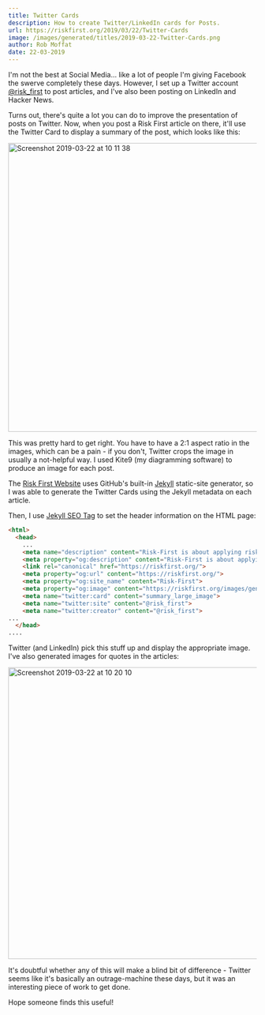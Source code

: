 ```yaml
---
title: Twitter Cards
description: How to create Twitter/LinkedIn cards for Posts.
url: https://riskfirst.org/2019/03/22/Twitter-Cards
image: /images/generated/titles/2019-03-22-Twitter-Cards.png
author: Rob Moffat
date: 22-03-2019
---
```


I'm not the best at Social Media... like a lot of people I'm giving Facebook the swerve completely these days.  However, I set up a Twitter account [@risk_first](https://twitter.com/risk_first) to post articles, and I've also been posting on LinkedIn and Hacker News.  

Turns out, there's quite a lot you can do to improve the presentation of posts on Twitter.  Now, when you post a Risk First article on there, it'll use the Twitter Card to display a summary of the post, which looks like this:

<img width="585" alt="Screenshot 2019-03-22 at 10 11 38" src="https://user-images.githubusercontent.com/568673/54815950-00da9180-4c8b-11e9-8743-e0514482f5cc.png">

This was pretty hard to get right.  You have to have a 2:1 aspect ratio in the images, which can be a pain - if you don't, Twitter crops the image in usually a not-helpful way.  I used Kite9 (my diagramming software) to produce an image for each post. 

The [Risk First Website](https://riskfirst.org) uses GitHub's built-in [Jekyll](https://jekyllrb.com) static-site generator, so I was able to generate the Twitter Cards using the Jekyll metadata on each article.    

Then, I use [Jekyll SEO Tag](https://jekyll.github.io/jekyll-seo-tag/) to set the header information on the HTML page:

```html
<html>
  <head>
    ... 
    <meta name="description" content="Risk-First is about applying risk theory and practice to Software Development, building a pattern language of useful risk terms.">
    <meta property="og:description" content="Risk-First is about applying risk theory and practice to Software Development, building a pattern language of useful risk terms.">
    <link rel="canonical" href="https://riskfirst.org/">
    <meta property="og:url" content="https://riskfirst.org/">
    <meta property="og:site_name" content="Risk-First">
    <meta property="og:image" content="https://riskfirst.org/images/generated/titles/index.png">
    <meta name="twitter:card" content="summary_large_image">
    <meta name="twitter:site" content="@risk_first">
    <meta name="twitter:creator" content="@risk_first">
...
  </head>
....
```

Twitter (and LinkedIn) pick this stuff up and display the appropriate image.   I've also generated images for quotes in the articles:

<img width="591" alt="Screenshot 2019-03-22 at 10 20 10" src="https://user-images.githubusercontent.com/568673/54816437-1e5c2b00-4c8c-11e9-8981-6c6a64b404c2.png">

It's doubtful whether any of this will make a blind bit of difference - Twitter seems like it's basically an outrage-machine these days, but it was an interesting piece of work to get done.

Hope someone finds this useful!